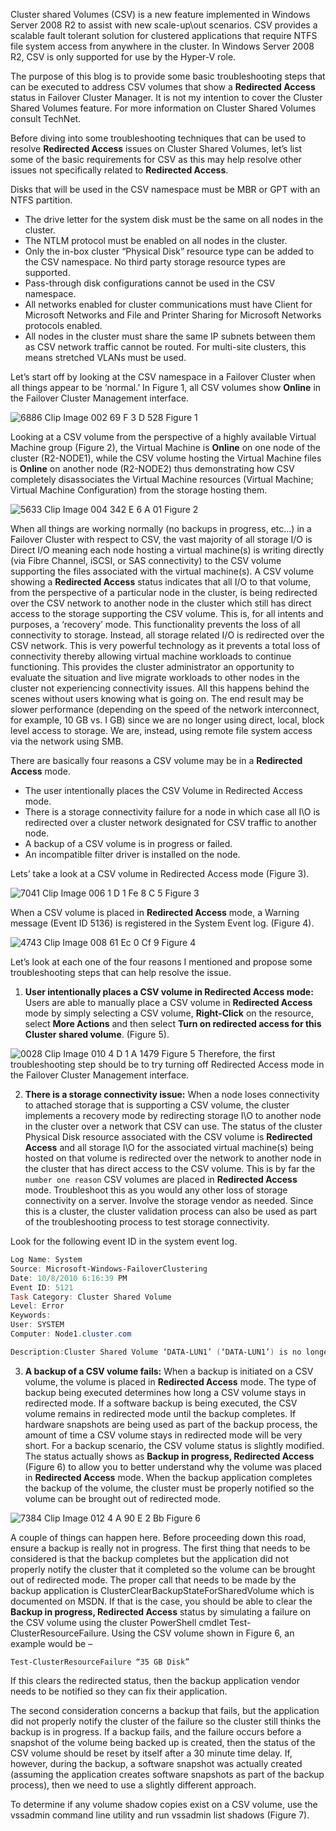 <!-- TITLE: Troubleshooting Redirected Access On A Csv Volume -->

Cluster shared Volumes (CSV) is a new feature implemented in Windows Server 2008 R2 to assist with new scale-up\out scenarios. CSV provides a scalable fault tolerant solution for clustered applications that require NTFS file system access from anywhere in the cluster. In Windows Server 2008 R2, CSV is only supported for use by the Hyper-V role.

The purpose of this blog is to provide some basic troubleshooting steps that can be executed to address CSV volumes that show a **Redirected Access** status in Failover Cluster Manager. It is not my intention to cover the Cluster Shared Volumes feature. For more information on Cluster Shared Volumes consult TechNet.

Before diving into some troubleshooting techniques that can be used to resolve **Redirected Access** issues on Cluster Shared Volumes, let’s list some of the basic requirements for CSV as this may help resolve other issues not specifically related to **Redirected Access**.

Disks that will be used in the CSV namespace must be MBR or GPT with an NTFS partition.
* The drive letter for the system disk must be the same on all nodes in the cluster.
* The NTLM protocol must be enabled on all nodes in the cluster.
* Only the in-box cluster “Physical Disk” resource type can be added to the CSV namespace. No third party storage resource types are supported.
* Pass-through disk configurations cannot be used in the CSV namespace.
* All networks enabled for cluster communications must have Client for Microsoft Networks and File and Printer Sharing for Microsoft Networks protocols enabled.
* All nodes in the cluster must share the same IP subnets between them as CSV network traffic cannot be routed. For multi-site clusters, this means stretched VLANs must be used. 

Let’s start off by looking at the CSV namespace in a Failover Cluster when all things appear to be ‘normal.’ In Figure 1, all CSV volumes show **Online** in the Failover Cluster Management interface.

![6886 Clip Image 002 69 F 3 D 528](/uploads/6886-clip-image-002-69-f-3-d-528.jpg "6886 Clip Image 002 69 F 3 D 528")
Figure 1

Looking at a CSV volume from the perspective of a highly available Virtual Machine group (Figure 2), the Virtual Machine is **Online** on one node of the cluster (R2-NODE1), while the CSV volume hosting the Virtual Machine files is **Online** on another node (R2-NODE2) thus demonstrating how CSV completely disassociates the Virtual Machine resources (Virtual Machine; Virtual Machine Configuration) from the storage hosting them.

![5633 Clip Image 004 342 E 6 A 01](/uploads/5633-clip-image-004-342-e-6-a-01.jpg "5633 Clip Image 004 342 E 6 A 01")
Figure 2

When all things are working normally (no backups in progress, etc…) in a Failover Cluster with respect to CSV, the vast majority of all storage I/O is Direct I/O meaning each node hosting a virtual machine(s) is writing directly (via Fibre Channel, iSCSI, or SAS connectivity) to the CSV volume supporting the files associated with the virtual machine(s).  A CSV volume showing a **Redirected Access** status indicates that all I/O to that volume, from the perspective of a particular node in the cluster, is being redirected over the CSV network to another node in the cluster which still has direct access to the storage supporting the CSV volume.  This is, for all intents and purposes, a ‘recovery’ mode.  This functionality prevents the loss of all connectivity to storage.  Instead, all storage related I/O is redirected over the CSV network.  This is very powerful technology as it prevents a total loss of connectivity thereby allowing virtual machine workloads to continue functioning.  This provides the cluster administrator an opportunity to evaluate the situation and live migrate workloads to other nodes in the cluster not experiencing connectivity issues. All this happens behind the scenes without users knowing what is going on.  The end result may be slower performance (depending on the speed of the network interconnect, for example, 10 GB vs. I GB) since we are no longer using direct, local, block level access to storage.  We are, instead, using remote file system access via the network using SMB.

There are basically four reasons a CSV volume may be in a **Redirected Access** mode. 

* The user intentionally places the CSV Volume in Redirected Access mode.
* There is a storage connectivity failure for a node in which case all I\O is redirected over a cluster network designated for CSV traffic to another node.
* A backup of a CSV volume is in progress or failed.
* An incompatible filter driver is installed on the node.

Lets’ take a look at a CSV volume in Redirected Access mode (Figure 3).

![7041 Clip Image 006 1 D 1 Fe 8 C 5](/uploads/7041-clip-image-006-1-d-1-fe-8-c-5.jpg "7041 Clip Image 006 1 D 1 Fe 8 C 5")
Figure 3

When a CSV volume is placed in **Redirected Access** mode, a Warning message (Event ID 5136) is registered in the System Event log. (Figure 4).

![4743 Clip Image 008 61 Ec 0 Cf 9](/uploads/4743-clip-image-008-61-ec-0-cf-9.jpg "4743 Clip Image 008 61 Ec 0 Cf 9")
Figure 4

Let’s look at each one of the four reasons I mentioned and propose some troubleshooting steps that can help resolve the issue.

1. **User intentionally places a CSV volume in Redirected Access mode:**  Users are able to manually place a CSV volume in **Redirected Access** mode by simply selecting a CSV volume, **Right-Click** on the resource, select **More Actions** and then select **Turn on redirected access for this Cluster shared volume**. (Figure 5).

![0028 Clip Image 010 4 D 1 A 1479](/uploads/exchange/0028-clip-image-010-4-d-1-a-1479.jpg "0028 Clip Image 010 4 D 1 A 1479")
Figure 5
Therefore, the first troubleshooting step should be to try turning off Redirected Access mode in the Failover Cluster Management interface.

2. **There is a storage connectivity issue:**  When a node loses connectivity to attached storage that is supporting a CSV volume, the cluster implements a recovery mode by redirecting storage I\O to another node in the cluster over a network that CSV can use.  The status of the cluster Physical Disk resource associated with the CSV volume is **Redirected Access** and all storage I\O for the associated virtual machine(s) being hosted on that volume is redirected over the network to another node in the cluster that has direct access to the CSV volume.  This is by far the `number one reason` CSV volumes are placed in **Redirected Access** mode. Troubleshoot this as you would any other loss of storage connectivity on a server.  Involve the storage vendor as needed.  Since this is a cluster, the cluster validation process can also be used as part of the troubleshooting process to test storage connectivity.

Look for the following event ID in the system event log.


```powershell
Log Name: System
Source: Microsoft-Windows-FailoverClustering
Date: 10/8/2010 6:16:39 PM
Event ID: 5121
Task Category: Cluster Shared Volume
Level: Error
Keywords:
User: SYSTEM
Computer: Node1.cluster.com

Description:Cluster Shared Volume ‘DATA-LUN1’ (‘DATA-LUN1’) is no longer directly accessible from this cluster node. I/O access will be redirected to the storage device over the network through the node that owns the volume. This may result in degraded performance. If redirected access is turned on for this volume, please turn it off. If redirected access is turned off, please troubleshoot this node’s connectivity to the storage device and I/O will resume to a healthy state once connectivity to the storage device is reestablished.
```

3. **A backup of a CSV volume fails:**  When a backup is initiated on a CSV volume, the volume is placed in **Redirected Access** mode.  The type of backup being executed determines how long a CSV volume stays in redirected mode. If a software backup is being executed, the CSV volume remains in redirected mode until the backup completes.  If hardware snapshots are being used as part of the backup process, the amount of time a CSV volume stays in redirected mode will be very short.  For a backup scenario, the CSV volume status is slightly modified.  The status actually shows as **Backup in progress, Redirected Access**  (Figure 6) to allow you to better understand why the volume was placed in **Redirected Access** mode. When the backup application completes the backup of the volume, the cluster must be properly notified so the volume can be brought out of redirected mode.

![7384 Clip Image 012 4 A 90 E 2 Bb](/uploads/exchange/7384-clip-image-012-4-a-90-e-2-bb.jpg "7384 Clip Image 012 4 A 90 E 2 Bb")
Figure 6

A couple of things can happen here.  Before proceeding down this road, ensure a backup is really not in progress. The first thing that needs to be considered is that the backup completes but the application did not properly notify the cluster that it completed so the volume can be brought out of redirected mode.  The proper call that needs to be made by the backup application is ClusterClearBackupStateForSharedVolume which is documented on MSDN.  If that is the case, you should be able to clear the **Backup in progress, Redirected Access** status by simulating a failure on the CSV volume using the cluster PowerShell cmdlet Test-ClusterResourceFailure.  Using the CSV volume shown in Figure 6, an example would be –

`Test-ClusterResourceFailure “35 GB Disk”`

If this clears the redirected status, then the backup application vendor needs to be notified so they can fix their application.

The second consideration concerns a backup that fails, but the application did not properly notify the cluster of the failure so the cluster still thinks the backup is in progress. If a backup fails, and the failure occurs before a snapshot of the volume being backed up is created, then the status of the CSV volume should be reset by itself after a 30 minute time delay.  If, however, during the backup, a software snapshot was actually created (assuming the application creates software snapshots as part of the backup process), then we need to use a slightly different approach.

To determine if any volume shadow copies exist on a CSV volume, use the vssadmin command line utility and run vssadmin list shadows (Figure 7).